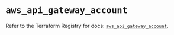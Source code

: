 # `aws_api_gateway_account`

Refer to the Terraform Registry for docs: [`aws_api_gateway_account`](https://registry.terraform.io/providers/hashicorp/aws/5.44.0/docs/resources/api_gateway_account).
